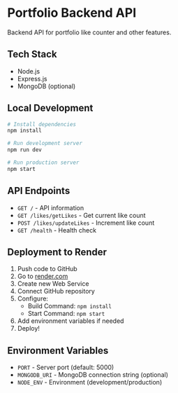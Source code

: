 # Portfolio Backend API

Backend API for portfolio like counter and other features.

## Tech Stack
- Node.js
- Express.js
- MongoDB (optional)

## Local Development

```bash
# Install dependencies
npm install

# Run development server
npm run dev

# Run production server
npm start
```

## API Endpoints

- `GET /` - API information
- `GET /likes/getLikes` - Get current like count
- `POST /likes/updateLikes` - Increment like count
- `GET /health` - Health check

## Deployment to Render

1. Push code to GitHub
2. Go to [render.com](https://render.com)
3. Create new Web Service
4. Connect GitHub repository
5. Configure:
   - Build Command: `npm install`
   - Start Command: `npm start`
6. Add environment variables if needed
7. Deploy!

## Environment Variables

- `PORT` - Server port (default: 5000)
- `MONGODB_URI` - MongoDB connection string (optional)
- `NODE_ENV` - Environment (development/production)

